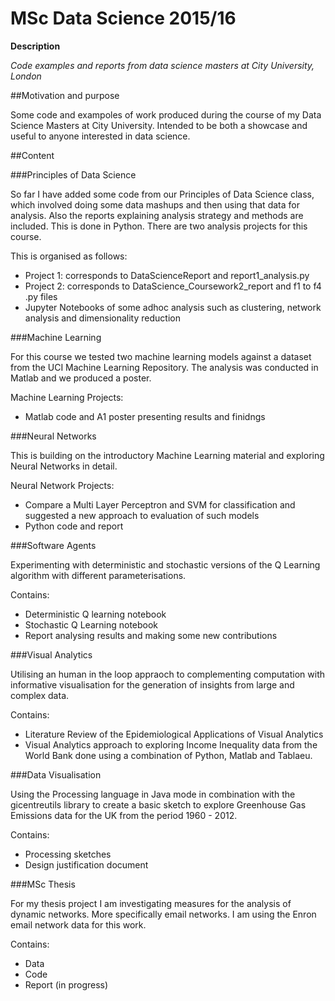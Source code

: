# MSc Data Science 2015/16
**Description**

*Code examples and reports from data science masters at City University, London*

##Motivation and purpose

Some code and exampoles of work produced during the course of my Data Science Masters at City University. Intended to be both a showcase and useful 
to anyone interested in data science.

##Content

###Principles of Data Science

So far I have added some code from our Principles of Data Science class, which involved doing some data mashups and then using
that data for analysis. Also the reports explaining analysis strategy and methods are included. This is done in Python. 
There are two analysis projects for this course. 

This is organised as follows:
+ Project 1: corresponds to DataScienceReport and report1_analysis.py
+ Project 2: corresponds to DataScience_Coursework2_report and f1 to f4 .py files
+ Jupyter Notebooks of some adhoc analysis such as clustering, network analysis and dimensionality reduction

###Machine Learning

For this course we tested two machine learning models against a dataset from the UCI Machine Learning Repository. The analysis
was conducted in Matlab and we produced a poster.

Machine Learning Projects:
+ Matlab code and A1 poster presenting results and finidngs

###Neural Networks

This is building on the introductory Machine Learning material and exploring Neural Networks in detail.

Neural Network Projects:
+ Compare a Multi Layer Perceptron and SVM for classification and suggested a new approach to evaluation of such models
+ Python code and report

###Software Agents

Experimenting with deterministic and stochastic versions of the Q Learning algorithm with different parameterisations.

Contains:
+ Deterministic Q learning notebook
+ Stochastic Q Learning notebook
+ Report analysing results and making some new contributions

###Visual Analytics

Utilising an human in the loop appraoch to complementing computation with informative visualisation for the generation of insights from large and complex data.

Contains:
+ Literature Review of the Epidemiological Applications of Visual Analytics
+ Visual Analytics approach to exploring Income Inequality data from the World Bank done using a combination of Python, Matlab and Tablaeu. 

###Data Visualisation

Using the Processing language in Java mode in combination with the gicentreutils library to create a basic sketch to explore Greenhouse Gas Emissions data for the UK from the period 1960 - 2012.

Contains:
+ Processing sketches
+ Design justification document

###MSc Thesis

For my thesis project I am investigating measures for the analysis of dynamic networks. More 
specifically email networks. I am using the Enron email network data for this work.

Contains:
+ Data
+ Code
+ Report (in progress)
